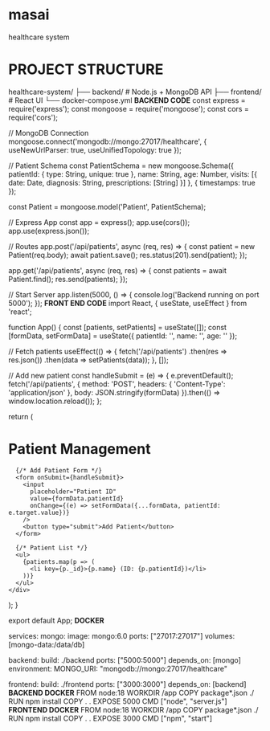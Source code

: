 # masai
healthcare system
# PROJECT STRUCTURE
healthcare-system/
├── backend/       # Node.js + MongoDB API
├── frontend/      # React UI
└── docker-compose.yml
**BACKEND CODE**
const express = require('express');
const mongoose = require('mongoose');
const cors = require('cors');

// MongoDB Connection
mongoose.connect('mongodb://mongo:27017/healthcare', { 
  useNewUrlParser: true, 
  useUnifiedTopology: true 
});

// Patient Schema
const PatientSchema = new mongoose.Schema({
  patientId: { type: String, unique: true },
  name: String,
  age: Number,
  visits: [{
    date: Date,
    diagnosis: String,
    prescriptions: [String]
  }]
}, { timestamps: true });

const Patient = mongoose.model('Patient', PatientSchema);

// Express App
const app = express();
app.use(cors());
app.use(express.json());

// Routes
app.post('/api/patients', async (req, res) => {
  const patient = new Patient(req.body);
  await patient.save();
  res.status(201).send(patient);
});

app.get('/api/patients', async (req, res) => {
  const patients = await Patient.find();
  res.send(patients);
});

// Start Server
app.listen(5000, () => {
  console.log('Backend running on port 5000');
});
**FRONT END CODE**
import React, { useState, useEffect } from 'react';

function App() {
  const [patients, setPatients] = useState([]);
  const [formData, setFormData] = useState({
    patientId: '',
    name: '',
    age: ''
  });

  // Fetch patients
  useEffect(() => {
    fetch('/api/patients')
      .then(res => res.json())
      .then(data => setPatients(data));
  }, []);

  // Add new patient
  const handleSubmit = (e) => {
    e.preventDefault();
    fetch('/api/patients', {
      method: 'POST',
      headers: { 'Content-Type': 'application/json' },
      body: JSON.stringify(formData)
    }).then(() => window.location.reload());
  };

  return (
    <div>
      <h1>Patient Management</h1>
      
      {/* Add Patient Form */}
      <form onSubmit={handleSubmit}>
        <input 
          placeholder="Patient ID"
          value={formData.patientId}
          onChange={(e) => setFormData({...formData, patientId: e.target.value})}
        />
        <button type="submit">Add Patient</button>
      </form>

      {/* Patient List */}
      <ul>
        {patients.map(p => (
          <li key={p._id}>{p.name} (ID: {p.patientId})</li>
        ))}
      </ul>
    </div>
  );
}

export default App;
**DOCKER**


services:
  mongo:
    image: mongo:6.0
    ports: ["27017:27017"]
    volumes: [mongo-data:/data/db]

  backend:
    build: ./backend
    ports: ["5000:5000"]
    depends_on: [mongo]
    environment:
      MONGO_URI: "mongodb://mongo:27017/healthcare"

  frontend:
    build: ./frontend
    ports: ["3000:3000"]
    depends_on: [backend]
  **BACKEND DOCKER**
  FROM node:18
WORKDIR /app
COPY package*.json ./
RUN npm install
COPY . .
EXPOSE 5000
CMD ["node", "server.js"]
**FRONTEND DOCKER**
FROM node:18
WORKDIR /app
COPY package*.json ./
RUN npm install
COPY . .
EXPOSE 3000
CMD ["npm", "start"]
